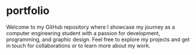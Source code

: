 # portfolio
Welcome to my GitHub repository where I showcase my journey as a computer engineering student with a passion for development, programming, and graphic design. Feel free to explore my projects and get in touch for collaborations or to learn more about my work.
